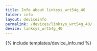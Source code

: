 ```yaml
---
title: Info about linksys_wrt54g_40
folder: info
layout: deviceinfo
permalink: /devices/linksys_wrt54g_40/
device: linksys_wrt54g_40
---
```

{% include templates/device_info.md %}

